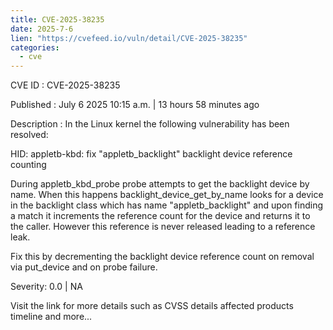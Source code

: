 ```yaml
--- 
title: CVE-2025-38235
date: 2025-7-6
lien: "https://cvefeed.io/vuln/detail/CVE-2025-38235"
categories:
  - cve
---
```


CVE ID : CVE-2025-38235

Published :  July 6
2025
10:15 a.m. | 13 hours
58 minutes ago

Description : In the Linux kernel
the following vulnerability has been resolved:

HID: appletb-kbd: fix "appletb_backlight" backlight device reference counting

During appletb_kbd_probe
probe attempts to get the backlight device
by name. When this happens backlight_device_get_by_name looks for a
device in the backlight class which has name "appletb_backlight" and
upon finding a match it increments the reference count for the device
and returns it to the caller. However this reference is never released
leading to a reference leak.

Fix this by decrementing the backlight device reference count on removal
via put_device and on probe failure.

Severity: 0.0 | NA

Visit the link for more details
such as CVSS details
affected products
timeline
and more...
